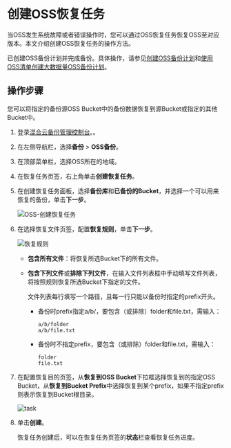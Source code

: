 # 创建OSS恢复任务

当OSS发生系统故障或者错误操作时，您可以通过OSS恢复任务恢复OSS至对应版本。本文介绍创建OSS恢复任务的操作方法。

已创建OSS备份计划并完成备份。具体操作，请参见[创建OSS备份计划](/intl.zh-CN/OSS备份教程/创建OSS备份计划.md)和[使用OSS清单创建大数据量OSS备份计划](/intl.zh-CN/OSS备份教程/使用OSS清单创建大数据量OSS备份计划.md)。

## 操作步骤

您可以将指定的备份源OSS Bucket中的备份数据恢复到源Bucket或指定的其他Bucket中。

1.  登录[混合云备份管理控制台](https://hbr.console.aliyun.com)。。

2.  在左侧导航栏，选择**备份** \> **OSS备份**。

3.  在顶部菜单栏，选择OSS所在的地域。

4.  在恢复任务页签，右上角单击**创建恢复任务**。

5.  在创建恢复任务面板，选择**备份库**和**已备份的Bucket**，并选择一个可以用来恢复的备份，单击**下一步**。

    ![OSS-创建恢复任务](https://static-aliyun-doc.oss-accelerate.aliyuncs.com/assets/img/zh-CN/9774555261/p291798.png)

6.  在选择恢复文件页签，配置**恢复规则**，单击**下一步**。

    ![恢复规则](https://static-aliyun-doc.oss-accelerate.aliyuncs.com/assets/img/zh-CN/4201129951/p59956.jpg)

    -   **包含所有文件**：将恢复所选Bucket下的所有文件。
    -   **包含下列文件**或**排除下列文件**，在输入文件列表框中手动填写文件列表，将按照规则恢复所选Bucket下指定的文件。

        文件列表每行填写一个路径，且每一行只能以备份时指定的prefix开头。

        -   备份时prefix指定a/b/，要包含（或排除）folder和file.txt，需输入：

            ```
            a/b/folder
            a/b/file.txt
            ```

        -   备份时不指定prefix，要包含（或排除）folder和file.txt，需输入：

            ```
            folder
            file.txt
            ```

7.  在配置恢复目的页签，从**恢复到OSS Bucket**下拉框选择恢复到的指定OSS Bucket，从**恢复到Bucket Prefix**中选择恢复到某个prefix，如果不指定prefix则表示恢复到Bucket根目录。

    ![task](https://static-aliyun-doc.oss-accelerate.aliyuncs.com/assets/img/zh-CN/4201129951/p77332.jpg)

8.  单击**创建**。

    恢复任务创建后，可以在恢复任务页签的**状态**栏查看恢复任务进度。


